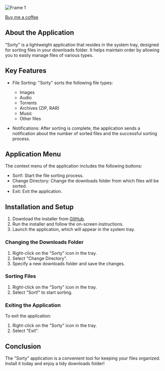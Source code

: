 ![Frame 1](https://github.com/user-attachments/assets/f67cdfd2-6399-4d4c-8838-eaf6dd02732e)

[Buy me a coffee](https://boosty.to/unsfty/donate)


## About the Application

"Sorty" is a lightweight application that resides in the system tray, designed for sorting files in your downloads folder. It helps maintain order by allowing you to easily manage files of various types.

## Key Features

- File Sorting: "Sorty" sorts the following file types:
  - Images
  - Audio
  - Torrents
  - Archives (ZIP, RAR)
  - Music
  - Other files

- Notifications: After sorting is complete, the application sends a notification about the number of sorted files and the successful sorting process.

## Application Menu

The context menu of the application includes the following buttons:

- Sort!: Start the file sorting process.
- Change Directory: Change the downloads folder from which files will be sorted.
- Exit: Exit the application.

## Installation and Setup

1. Download the installer from [GitHub](https://github.com/nosfty/Sorty/releases).
2. Run the installer and follow the on-screen instructions.
3. Launch the application, which will appear in the system tray.

### Changing the Downloads Folder

1. Right-click on the "Sorty" icon in the tray.
2. Select "Change Directory".
3. Specify a new downloads folder and save the changes.

### Sorting Files

1. Right-click on the "Sorty" icon in the tray.
2. Select "Sort!" to start sorting.

### Exiting the Application

To exit the application:

1. Right-click on the "Sorty" icon in the tray.
2. Select "Exit".

## Conclusion

The "Sorty" application is a convenient tool for keeping your files organized. Install it today and enjoy a tidy downloads folder!
